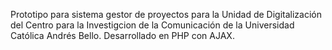 Prototipo para sistema gestor de proyectos para la Unidad de Digitalización del Centro para la Investigcion de la Comunicación de la Universidad Católica Andrés Bello. Desarrollado en PHP con AJAX.